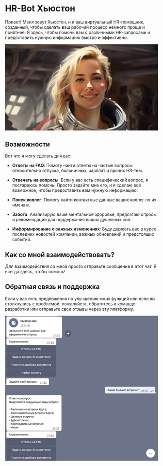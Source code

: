 # HR-Bot Хьюстон

Привет! Меня зовут Хьюстон, и я ваш виртуальный HR-помощник, созданный, чтобы сделать ваш рабочий процесс немного проще и приятнее. Я здесь, чтобы помочь вам с различными HR-запросами и предоставить нужную информацию быстро и эффективно.

![Avatar](assets/avatar.png)

## Возможности

Вот что я могу сделать для вас:

- **Ответы на FAQ**: Помогу найти ответы на частые вопросы относительно отпуска, больничных, зарплат и прочих HR-тем.
  
- **Отвечать на вопросы**: Если у вас есть специфический вопрос, я постараюсь помочь. Просто задайте мне его, и я сделаю всё возможное, чтобы предоставить вам нужную информацию.
  
- **Поиск коллег**: Помогу найти контактные данные ваших коллег по их именам.
  
- **Забота**: Анализирую ваше ментальное здоровье, предлагаю опросы и рекомендации для поддержания ваших душевных сил.
  
- **Информирование о важных изменениях**: Буду держать вас в курсе последних новостей компании, важных обновлений и предстоящих событий.

## Как со мной взаимодействовать?

Для взаимодействия со мной просто отправьте сообщение в этот чат. Я всегда здесь, чтобы помочь!

## Обратная связь и поддержка

Если у вас есть предложения по улучшению моих функций или если вы столкнулись с проблемой, пожалуйста, обратитесь к команде разработки или отправьте свои отзывы через эту платформу.

![image](assets/example.jpg)
